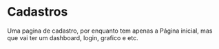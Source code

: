 # Cadastros


Uma pagina de cadastro, por enquanto tem apenas a Página inicial, mas que vai ter um dashboard, login, grafico e etc.
